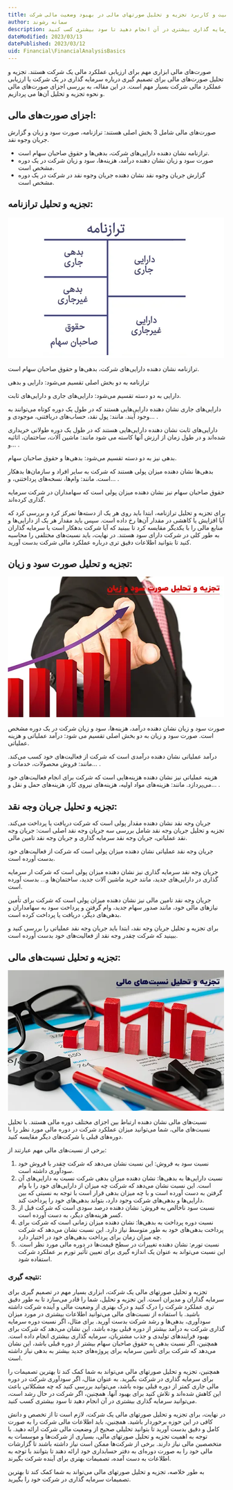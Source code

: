 ```yaml
---
title: اهمیت و کاربرد تجزیه و تحلیل صورتهای مالی در بهبود وضعیت مالی شرکت
author: سمانه رشوند  
description: تجزیه و تحلیل صورتهای مالی می‌تواند به شما کمک کند تا بهترین تصمیمات را برای سرمایه گذاری در شرکت بگیرید. به عنوان مثال، اگر سودآوری شرکت در دوره مالی جاری کمتر از دوره قبلی بوده باشد، می‌توانید بررسی کنید که چه مشکلاتی باعث این کاهش شده‌اند و تلاش کنید برای بهبود آنها. همچنین، اگر شرکت در حال رشد است، می‌توانید سرمایه گذاری بیشتری در آن انجام دهید تا سود بیشتری کسب کنید.
dateModified: 2023/03/13
datePublished: 2023/03/12
uid: Financial\FinancialAnalysisBasics
---
```


صورت‌های مالی ابزاری مهم برای ارزیابی عملکرد مالی یک شرکت هستند. تجزیه و تحلیل صورت‌های مالی برای تصمیم گیری درباره سرمایه گذاری در یک شرکت یا ارزیابی عملکرد مالی شرکت بسیار مهم است. در این مقاله، به بررسی اجزای صورت‌های مالی و نحوه تجزیه و تحلیل آن‌ها می پردازیم.

## اجزای صورت‌های مالی:
صورت‌های مالی شامل 3 بخش اصلی هستند: ترازنامه، صورت سود و زیان و گزارش جریان وجوه نقد. 

* ترازنامه نشان دهنده دارایی‌های شرکت، بدهی‌ها و حقوق صاحبان سهام است. 
* صورت سود و زیان نشان دهنده درآمد، هزینه‌ها، سود و زیان شرکت در یک دوره مشخص است. 
* گزارش جریان وجوه نقد نشان دهنده جریان وجوه نقد در شرکت در یک دوره مشخص است.

## تجزیه و تحلیل ترازنامه:

![ترازنامه](./Images/BalanceSheetAccount.webp)

ترازنامه نشان دهنده دارایی‌های شرکت، بدهی‌ها و حقوق صاحبان سهام است. 

ترازنامه به دو بخش اصلی تقسیم می‌شود: دارایی‌ و بدهی

دارایی‌ به دو دسته تقسیم می‌شود: دارایی‌های جاری و دارایی‌های ثابت. 

دارایی‌های جاری نشان دهنده دارایی‌هایی هستند که در طول یک دوره کوتاه می‌توانند به وجود آیند. مانند: پول نقد، حساب‌های دریافتنی، موجودی و... . 

دارایی‌های ثابت نشان دهنده دارایی‌هایی هستند که در طول یک دوره طولانی خریداری شده‌اند و در طول زمان از ارزش آنها کاسته می شود مانند: ماشین آلات، ساختمان، اثاثیه و... .

بدهی نیز به دو دسته تقسیم می‌شود: بدهی‌ها و حقوق صاحبان سهام. 

بدهی‌ها نشان دهنده میزان پولی هستند که شرکت به سایر افراد و سازمان‌ها بدهکار است. مانند: وام‌ها، نسخه‌های پرداختنی، و... .

حقوق صاحبان سهام نیز نشان دهنده میزان پولی است که سهامداران در شرکت سرمایه گذاری کرده‌اند.

برای تجزیه و تحلیل ترازنامه، ابتدا باید روی هر یک از دسته‌ها تمرکز کرد و بررسی کرد که آیا افزایش یا کاهشی در مقدار آن‌ها رخ داده است. سپس باید مقدار هر یک از دارایی‌ها و منابع مالی را با یکدیگر مقایسه کرد تا ببینید که آیا شرکت بدهکار است یا سرمایه گذاران به طور کلی در شرکت دارای سود هستند. در نهایت، باید نسبت‌های مختلفی را محاسبه کنید تا بتوانید اطلاعات دقیق تری درباره عملکرد مالی شرکت بدست آورید. 

## تجزیه و تحلیل صورت سود و زیان:

![تجزیه و تحلیل صورت سود و زیان](./Images/ProfitAndLossAnalysis.webp)

صورت سود و زیان نشان دهنده درآمد، هزینه‌ها، سود و زیان شرکت در یک دوره مشخص است. صورت سود و زیان به دو بخش اصلی تقسیم می شود: درآمد عملیاتی و هزینه عملیاتی. 

درآمد عملیاتی نشان دهنده درآمدی است که شرکت از فعالیت‌های خود کسب می‌کند. مانند: فروش محصولات، خدمات و... . 

هزینه عملیاتی نیز نشان دهنده هزینه‌هایی است که شرکت برای انجام فعالیت‌های خود می‌پردازد. مانند: هزینه‌های مواد اولیه، هزینه‌های نیروی کار، هزینه‌های حمل و نقل و... .

## تجزیه و تحلیل جریان وجه نقد:
جریان وجه نقد نشان دهنده مقدار پولی است که شرکت دریافت یا پرداخت می‌کند. تجزیه و تحلیل جریان وجه نقد شامل بررسی سه جریان وجه نقد اصلی است: جریان وجه نقد عملیاتی، جریان وجه نقد سرمایه گذاری و جریان وجه نقد تامین مالی. 

جریان وجه نقد عملیاتی نشان دهنده میزان پولی است که شرکت از فعالیت‌های خود بدست آورده است.

جریان وجه نقد سرمایه گذاری نیز نشان دهنده میزان پولی است که شرکت ار سرمایه گذاری در دارایی‌های جدید، مانند خرید ماشین آلات جدید، ساختمان‌ها و... بدست آورده است. 

جریان وجه نقد تامین مالی نیز نشان دهنده میزان پولی است که شرکت برای تأمین نیازهای مالی خود، مانند صدور سهام جدید، وام گرفتن و پرداخت سود به سهامداران و بدهی‌های دیگر، دریافت یا پرداخت کرده است.

برای تجزیه و تحلیل جریان وجه نقد، ابتدا باید جریان وجه نقد عملیاتی را بررسی کنید و ببینید که شرکت چقدر وجه نقد از فعالیت‌های خود بدست آورده است. 

## تجزیه و تحلیل نسبت‌های مالی:

![تجزیه و تحلیل نسبت‌های مالی](./Images/AnalysisOfFinancialRatios.webp)

نسبت‌های مالی نشان دهنده ارتباط بین اجزای مختلف دوره مالی هستند. با تحلیل نسبت‌های مالی، شما می‌توانید میزان عملکرد شرکت در دوره مالی مورد نظر را با دوره‌های قبلی یا شرکت‌های دیگر مقایسه کنید. 

برخی از نسبت‌های مالی مهم عبارتند از:

1.	نسبت سود به فروش: این نسبت نشان می‌دهد که شرکت چقدر با فروش خود سودآوری داشته است.
2.	نسبت دارایی‌ها به بدهی‌ها: نشان دهنده میزان بدهی شرکت نسبت به دارایی‌های آن است. این نسبت نشان می‌دهد که شرکت چه میزان از دارایی‌های خود را با وام گرفتن به دست آورده است و با چه میزان بدهی قرار است با توجه به نسبتی که بین دارایی‌ها و بدهی‌های شرکت وجود دارد، بتواند بدهی‌های خود را پرداخت کند.
3.	نسبت سود ناخالص به فروش: نشان دهنده درصد سودی است که شرکت قبل از کسر هزینه‌های دیگر، به دست آورده است.
4.	نسبت دوره پرداخت به بدهی‌ها: نشان دهنده میزان زمانی است که شرکت برای پرداخت بدهی‌های خود به طور متوسط نیاز دارد. این نسبت نشان می‌دهد که شرکت چه میزان زمان برای پرداخت بدهی‌های خود در اختیار دارد.
5.	نسبت تورم: نشان دهنده تغییرات در سطح قیمت‌ها در دوره مالی مورد نظر است. این نسبت می‌تواند به عنوان یک اندازه گیری برای تعیین تأثیر تورم بر عملکرد شرکت استفاده شود.


### نتیجه گیری:
تجزیه و تحلیل صورتهای مالی یک شرکت، ابزاری بسیار مهم در تصمیم گیری برای سرمایه گذاران و مدیران است. این تجزیه و تحلیل، شما را قادر می‌سازد تا به طور دقیق تری عملکرد شرکت را درک کنید و درک بهتری از وضعیت مالی و آینده شرکت داشته باشید. با استفاده از نسبت‌های مالی می‌توانید اطلاعات بیشتری در مورد میزان سودآوری، بدهی‌ها و رشد شرکت بدست آورید. برای مثال، اگر نسبت دوره سرمایه گذاری شرکت به درآمد بیشتر از دوره قبلی بوده باشد، این نشان می‌دهد که شرکت برای بهبود فرایندهای تولیدی و جذب مشتریان، سرمایه گذاری بیشتری انجام داده است. همچنین، اگر نسبت بدهی به حقوق صاحبان سهام بیشتر از دوره قبلی باشد، این نشان می‌دهد که شرکت برای تأمین سرمایه برای پروژه‌های جدید بیشتر به بدهی نیاز داشته است.

همچنین، تجزیه و تحلیل صورتهای مالی می‌تواند به شما کمک کند تا بهترین تصمیمات را برای سرمایه گذاری در شرکت بگیرید. به عنوان مثال، اگر سودآوری شرکت در دوره مالی جاری کمتر از دوره قبلی بوده باشد، می‌توانید بررسی کنید که چه مشکلاتی باعث این کاهش شده‌اند و تلاش کنید برای بهبود آنها. همچنین، اگر شرکت در حال رشد است، می‌توانید سرمایه گذاری بیشتری در آن انجام دهید تا سود بیشتری کسب کنید.

در نهایت، برای تجزیه و تحلیل صورتهای مالی یک شرکت، لازم است تا از تخصص و دانش کافی در این حوزه برخوردار باشید. همچنین، باید اطلاعات مالی شرکت را به صورت کامل و دقیق بدست آورید تا بتوانید تحلیلی صحیح از وضعیت مالی شرکت ارائه دهید. با توجه به اهمیت تجزیه و تحلیل صورتهای مالی، بسیاری از شرکت‌ها و موسسات به متخصصین مالی نیاز دارند. برخی از شرکت‌ها ممکن است نیاز داشته باشند تا گزارشات مالی خود را به صورت دوره‌ای به دفتر حسابداری خود ارائه دهند تا بتوانند با توجه به اطلاعات به دست آمده، تصمیمات بهتری برای آینده شرکت بگیرند.

به طور خلاصه، تجزیه و تحلیل صورتهای مالی می‌تواند به شما کمک کند تا بهترین تصمیمات سرمایه گذاری در شرکت خود را بگیرید. 
